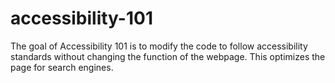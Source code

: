 # accessibility-101
The goal of Accessibility 101 is to modify the code to follow accessibility standards without changing the function of the webpage. This optimizes the page for search engines.
